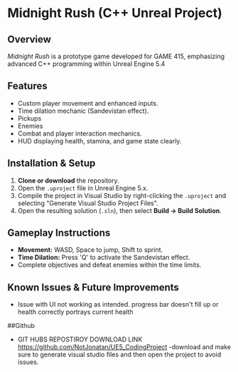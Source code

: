 ﻿# Midnight Rush (C++ Unreal Project)

## Overview
*Midnight Rush* is a prototype game developed for GAME 415, emphasizing advanced C++ programming within Unreal Engine 5.4

## Features
- Custom player movement and enhanced inputs.
- Time dilation mechanic (Sandevistan effect).
- Pickups
- Enemies
- Combat and player interaction mechanics.
- HUD displaying health, stamina, and game state clearly.

## Installation & Setup
1. **Clone or download** the repository.
2. Open the `.uproject` file in Unreal Engine 5.x.
3. Compile the project in Visual Studio by right-clicking the `.uproject` and selecting "Generate Visual Studio Project Files".
4. Open the resulting solution (`.sln`), then select **Build → Build Solution**.

## Gameplay Instructions
- **Movement:** WASD, Space to jump, Shift to sprint.
- **Time Dilation:** Press 'Q' to activate the Sandevistan effect.
- Complete objectives and defeat enemies within the time limits.

## Known Issues & Future Improvements
- Issue with UI not working as intended. progress bar doesn't fill up or health correctly portrays current health

##Github
- GIT HUBS REPOSTIROY DOWNLOAD LINK
https://github.com/NotJonatan/UE5_CodingProject
-download and make sure to generate visual studio files and then open the project to avoid issues.